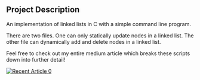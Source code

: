 ## Project Description

An implementation of linked lists in C with a simple command line program.

There are two files. One can only statically update nodes in a linked list. The other file can dynamically add and delete nodes in a linked list.

Feel free to check out my entire medium article which breaks these scripts down into further detail! 

<a target="_blank" href="https://www.udemy.com/course/js-algorithms-and-data-structures-masterclass/"><img src="https://freecourseudemy.com/wp-content/uploads/2019/10/JavaScript-Algorithms-And-Data-Structures-Masterclass.jpg" alt="Recent Article 0">
